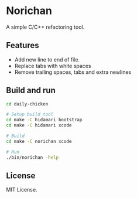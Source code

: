 # Norichan

A simple C/C++ refactoring tool.

## Features

* Add new line to end of file.
* Replace tabs with white spaces
* Remove trailing spaces, tabs and extra newlines

## Build and run

```sh
cd daily-chicken

# Setup build tool
cd make -C hidamari bootstrap
cd make -C hidamari xcode

# Build
cd make -C norichan xcode

# Run
./bin/norichan -help
```

## License

MIT License.
